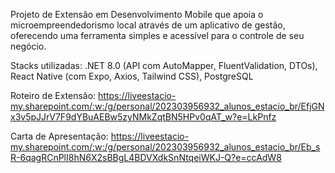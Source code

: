 Projeto de Extensão em Desenvolvimento Mobile que apoia o microempreendedorismo local através de um aplicativo de gestão, oferecendo uma ferramenta simples e acessível para o controle de seu negócio.

Stacks utilizadas: .NET 8.0 (API com AutoMapper, FluentValidation, DTOs), React Native (com Expo, Axios, Tailwind CSS), PostgreSQL

Roteiro de Extensão: https://liveestacio-my.sharepoint.com/:w:/g/personal/202303956932_alunos_estacio_br/EfjGNx3v5pJJrV7F9dYBuAEBw5zyNMkZqtBN5HPv0qAT_w?e=LkPnfz


Carta de Apresentação: https://liveestacio-my.sharepoint.com/:w:/g/personal/202303956932_alunos_estacio_br/Eb_sR-6qagRCnPlI8hN6X2sBBgL4BDVXdkSnNtqeiWKJ-Q?e=ccAdW8
